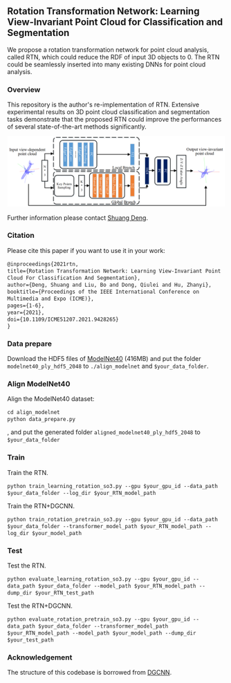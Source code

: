 ## Rotation Transformation Network: Learning View-Invariant Point Cloud for Classification and Segmentation

We propose a rotation transformation network for point cloud analysis, called RTN, which could reduce the RDF of input 3D objects to 0. The RTN could be seamlessly inserted into many existing DNNs for point cloud analysis.

### Overview

This repository is the author's re-implementation of RTN. Extensive experimental results on 3D point cloud classification and segmentation tasks demonstrate that the proposed RTN could improve the performances of several state-of-the-art methods significantly.

<img src='./misc/architecture.png' width=1321 alt="architexture">

Further information please contact [Shuang Deng](https://ds0529.github.io/).

### Citation

Please cite this paper if you want to use it in your work:

	@inproceedings{2021rtn,
	title={Rotation Transformation Network: Learning View-Invariant Point Cloud For Classification And Segmentation}, 
	author={Deng, Shuang and Liu, Bo and Dong, Qiulei and Hu, Zhanyi},
	booktitle={Proceedings of the IEEE International Conference on Multimedia and Expo (ICME)}, 
	pages={1-6},
	year={2021},
	doi={10.1109/ICME51207.2021.9428265}
    }

### Data prepare

Download the HDF5 files of <a href="https://shapenet.cs.stanford.edu/media/modelnet40_ply_hdf5_2048.zip" target="_blank">ModelNet40</a> (416MB) and put the folder `modelnet40_ply_hdf5_2048` to `./align_modelnet` and `$your_data_folder`.

### Align ModelNet40

Align the ModelNet40 dataset:

```
cd align_modelnet
python data_prepare.py
```

, and put the generated folder `aligned_modelnet40_ply_hdf5_2048` to `$your_data_folder`

### Train

Train the RTN. 

```
python train_learning_rotation_so3.py --gpu $your_gpu_id --data_path $your_data_folder --log_dir $your_RTN_model_path
```

Train the RTN+DGCNN. 

```
python train_rotation_pretrain_so3.py --gpu $your_gpu_id --data_path $your_data_folder --transformer_model_path $your_RTN_model_path --log_dir $your_model_path
```

### Test

Test the RTN. 

```
python evaluate_learning_rotation_so3.py --gpu $your_gpu_id --data_path $your_data_folder --model_path $your_RTN_model_path --dump_dir $your_RTN_test_path
```

Test the RTN+DGCNN. 

```
python evaluate_rotation_pretrain_so3.py --gpu $your_gpu_id --data_path $your_data_folder --transformer_model_path $your_RTN_model_path --model_path $your_model_path --dump_dir $your_test_path
```

### Acknowledgement

The structure of this codebase is borrowed from [DGCNN](https://github.com/WangYueFt/dgcnn).